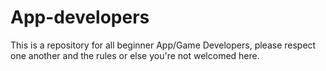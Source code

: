 # App-developers
This is a repository for all beginner App/Game Developers, please respect one another and the rules or else you're not welcomed here. 
